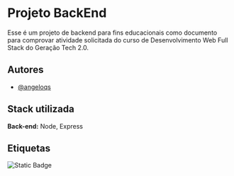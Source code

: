 
# Projeto BackEnd

Esse é um projeto de backend para fins educacionais como documento para comprovar atividade solicitada do curso de Desenvolvimento Web Full Stack do Geração Tech 2.0.

## Autores

- [@angeloqs](https://www.github.com/angeloqs)


## Stack utilizada

**Back-end:** Node, Express


## Etiquetas

![Static Badge](https://img.shields.io/badge/Status-Em_Desenvolvimento-orange?style=for-the-badge)